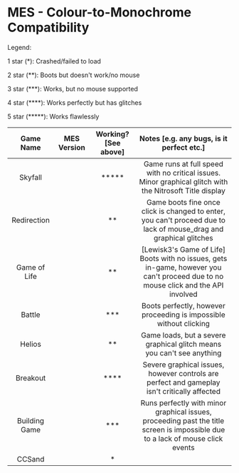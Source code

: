 # MES - Colour-to-Monochrome Compatibility

Legend:

1 star (*): Crashed/failed to load

2 star (**): Boots but doesn't work/no mouse

3 star (***): Works, but no mouse supported

4 star (****): Works perfectly but has glitches

5 star (*****): Works flawlessly

|Game Name|MES Version|Working? [See above]|Notes [e.g. any bugs, is it perfect etc.]|
|:-------:|:---------:|:------------------:|:---------------------------------------:|
|Skyfall| |*****|Game runs at full speed with no critical issues. Minor graphical glitch with the Nitrosoft Title display|
|Redirection| |**|Game boots fine once click is changed to enter, you can't proceed due to lack of mouse_drag and graphical glitches|
|Game of Life| |**|[Lewisk3's Game of Life] Boots with no issues, gets in-game, however you can't proceed due to no mouse click and the API involved|
|Battle| |***|Boots perfectly, however proceeding is impossible without clicking|
|Helios| |**|Game loads, but a severe graphical glitch means you can't see anything|
|Breakout| |****|Severe graphical issues, however controls are perfect and gameplay isn't critically affected|
|Building Game| |***|Runs perfectly with minor graphical issues, proceeding past the title screen is impossible due to a lack of mouse click events|
|CCSand| |*| |Game fails to boot; game requires an advanced computer|
